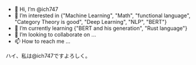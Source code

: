 - 👋 Hi, I’m @ich747
- 👀 I’m interested in {"Machine Learning", "Math", "functional language", "Category Theory is good", "Deep Learning", "NLP", "BERT"}
- 🌱 I’m currently learning {"BERT and his generation", "Rust language"}
- 💞️ I’m looking to collaborate on ...
- 📫 How to reach me ...

<!---
ich747/ich747 is a ✨ special ✨ repository because its `README.md` (this file) appears on your GitHub profile.
You can click the Preview link to take a look at your changes.
--->


ハイ、私は@ich747ですよろしく。
